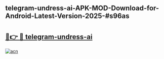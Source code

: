 ## telegram-undress-ai-APK-MOD-Download-for-Android-Latest-Version-2025-#s96as

# <h2><a href="https://bedroomkl.my?title=telegram-undress-ai&ref=20M">🔗👉 🔴 telegram-undress-ai</a></h2>

[![acn](https://github.com/user-attachments/assets/0f9c940e-d8b0-45ae-aac7-cd30a18b3e1c)](https://bedroomkl.my?title=telegram-undress-ai&ref=20M)

